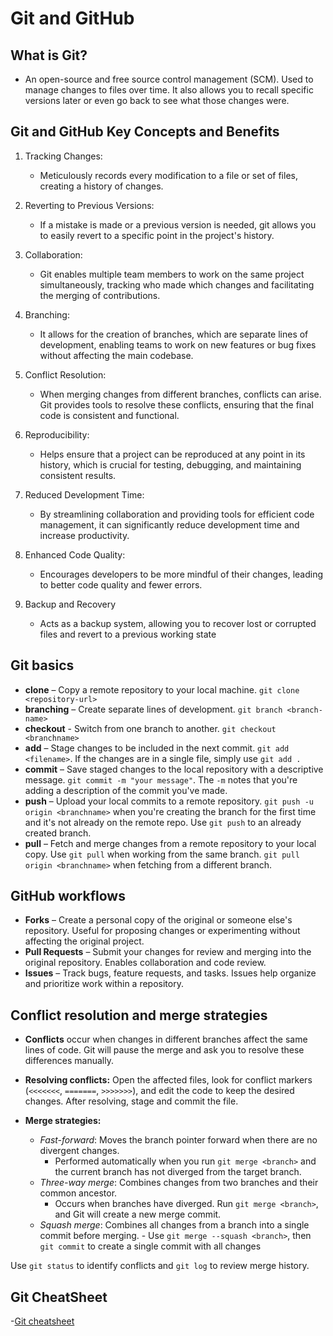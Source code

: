 # Git and GitHub

## What is Git?

- An open-source and free source control management (SCM). Used to manage changes to files over time. It also allows you to recall specific versions later or even go back to see what those changes were.

## Git and GitHub Key Concepts and Benefits

1. Tracking Changes:

   - Meticulously records every modification to a file or set of files, creating a history of changes.

2. Reverting to Previous Versions:

   - If a mistake is made or a previous version is needed, git allows you to easily revert to a specific point in the project's history.

3. Collaboration:

   - Git enables multiple team members to work on the same project simultaneously, tracking who made which changes and facilitating the merging of contributions.

4. Branching:

   - It allows for the creation of branches, which are separate lines of development, enabling teams to work on new features or bug fixes without affecting the main codebase.

5. Conflict Resolution:

   - When merging changes from different branches, conflicts can arise. Git provides tools to resolve these conflicts, ensuring that the final code is consistent and functional.

6. Reproducibility:

   - Helps ensure that a project can be reproduced at any point in its history, which is crucial for testing, debugging, and maintaining consistent results.

7. Reduced Development Time:

   - By streamlining collaboration and providing tools for efficient code management, it can significantly reduce development time and increase productivity.

8. Enhanced Code Quality:

   - Encourages developers to be more mindful of their changes, leading to better code quality and fewer errors.

9. Backup and Recovery

   - Acts as a backup system, allowing you to recover lost or corrupted files and revert to a previous working state

## Git basics

- **clone** – Copy a remote repository to your local machine.
  `git clone <repository-url>`
- **branching** – Create separate lines of development.
  `git branch <branch-name>`
- **checkout** - Switch from one branch to another. `git checkout <branchname>`
- **add** – Stage changes to be included in the next commit.
  `git add <filename>`. If the changes are in a single file, simply use `git add .`
- **commit** – Save staged changes to the local repository with a descriptive message.
  `git commit -m "your message"`. The `-m` notes that you're adding a description of the commit you've made.
- **push** – Upload your local commits to a remote repository. `git push -u origin <branchname>` when you're creating the branch for the first time and it's not already on the remote repo. Use `git push` to an already created branch.
- **pull** – Fetch and merge changes from a remote repository to your local copy. Use
  `git pull` when working from the same branch. `git pull origin <branchname>` when fetching from a different branch.

## GitHub workflows

- **Forks** – Create a personal copy of the original or someone else's repository. Useful for proposing changes or experimenting without affecting the original project.
- **Pull Requests** – Submit your changes for review and merging into the original repository. Enables collaboration and code review.
- **Issues** – Track bugs, feature requests, and tasks. Issues help organize and prioritize work within a repository.

## Conflict resolution and merge strategies

- **Conflicts** occur when changes in different branches affect the same lines of code. Git will pause the merge and ask you to resolve these differences manually.
- **Resolving conflicts:** Open the affected files, look for conflict markers (`<<<<<<<`, `=======`, `>>>>>>>`), and edit the code to keep the desired changes. After resolving, stage and commit the file.

- **Merge strategies:**
  - _Fast-forward_: Moves the branch pointer forward when there are no divergent changes.
    - Performed automatically when you run `git merge <branch>` and the current branch has not diverged from the target branch.
  - _Three-way merge_: Combines changes from two branches and their common ancestor.
    - Occurs when branches have diverged. Run `git merge <branch>`, and Git will create a new merge commit.
  - _Squash merge_: Combines all changes from a branch into a single commit before merging. - Use `git merge --squash <branch>`, then `git commit` to create a single commit with all changes

Use `git status` to identify conflicts and `git log` to review merge history.

## Git CheatSheet

-[Git cheatsheet](https://education.github.com/git-cheat-sheet-education.pdf)
